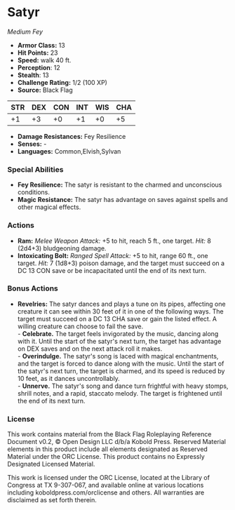 # Satyr

*Medium* *Fey*

- **Armor Class:** 13
- **Hit Points:** 23 
- **Speed:** walk 40 ft.
- **Perception**: 12
- **Stealth**: 13
- **Challenge Rating:** 1/2 (100 XP)
- **Source:** Black Flag

| STR | DEX | CON | INT | WIS | CHA |
| --- | --- | --- | --- | --- | --- |
| +1 | +3 | +0 | +1 | +0 | +5 |

- **Damage Resistances:** Fey Resilience
- **Senses:** -
- **Languages:** Common,Elvish,Sylvan

### Special Abilities

- **Fey Resilience:** The satyr is resistant to the charmed and unconscious conditions.
- **Magic Resistance:** The satyr has advantage on saves against spells and other magical effects.

### Actions

- **Ram:** _Melee Weapon Attack:_ +5 to hit, reach 5 ft., one target. _Hit:_ 8 (2d4+3) bludgeoning damage.
- **Intoxicating Bolt:** _Ranged Spell Attack:_ +5 to hit, range 60 ft., one target. _Hit:_ 7 (1d8+3) poison damage, and the target must succeed on a DC 13 CON save or be incapacitated until the end of its next turn.

### Bonus Actions

- **Revelries:** The satyr dances and plays a tune on its pipes, affecting one creature it can see within 30 feet of it in one of the following ways. The target must succeed on a DC 13 CHA save or gain the listed effect. A willing creature can choose to fail the save.<br>- **Celebrate.** The target feels invigorated by the music, dancing along with it. Until the start of the satyr's next turn, the target has advantage on DEX saves and on the next attack roll it makes.<br>- **Overindulge.** The satyr's song is laced with magical enchantments, and the target is forced to dance along with the music. Until the start of the satyr's next turn, the target is charmed, and its speed is reduced by 10 feet, as it dances uncontrollably.<br>- **Unnerve.** The satyr's song and dance turn frightful with heavy stomps, shrill notes, and a rapid, staccato melody. The target is frightened until the end of its next turn.


### License

This work contains material from the Black Flag Roleplaying Reference Document v0.2, © Open Design LLC d/b/a Kobold Press. Reserved Material elements in this product include all elements designated as Reserved Material under the ORC License. This product contains no Expressly Designated Licensed Material.

This work is licensed under the ORC License, located at the Library of Congress at TX 9-307-067, and available online at various locations including koboldpress.com/orclicense and others. All warranties are disclaimed as set forth therein.
